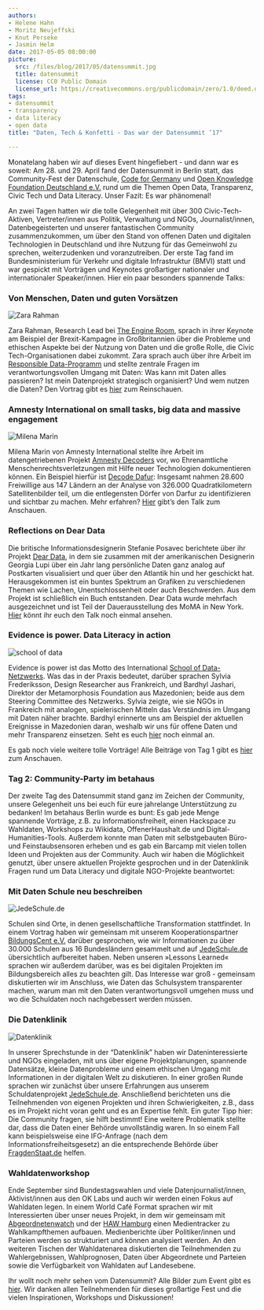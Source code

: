 ```yaml
---
authors: 
- Helene Hahn
- Moritz Neujeffski
- Knut Perseke
- Jasmin Helm
date: 2017-05-05 08:00:00
picture:
  src: /files/blog/2017/05/datensummit.jpg
  title: datensummit
  license: CC0 Public Domain
  license_url: https://creativecommons.org/publicdomain/zero/1.0/deed.de
tags:
- datensummit
- transparency
- data literacy
- open data
title: "Daten, Tech & Konfetti - Das war der Datensummit ‘17"

--- 
```


Monatelang haben wir auf dieses Event hingefiebert - und dann war es soweit: Am 28. und 29. April fand der Datensummit in Berlin statt, das Community-Fest der Datenschule, [Code for Germany](https://codefor.de) und [Open Knowledge Foundation Deutschland e.V.](https://okfn.de) rund um die Themen Open Data, Transparenz, Civic Tech und Data Literacy. Unser Fazit: Es war phänomenal! 

An zwei Tagen hatten wir die tolle Gelegenheit mit über 300 Civic-Tech-Aktiven, Vertreter/innen aus Politik, Verwaltung und NGOs, Journalist/innen, Datenbegeisterten und unserer fantastischen Community zusammenzukommen, um über den Stand von offenen Daten und digitalen Technologien in Deutschland und ihre Nutzung für das Gemeinwohl zu sprechen, weiterzudenken und voranzutreiben. Der erste Tag fand im Bundesministerium für Verkehr und digitale Infrastruktur (BMVI) statt und war gespickt mit Vorträgen und Keynotes großartiger nationaler und internationaler Speaker/innen. Hier ein paar besonders spannende Talks: 

### Von Menschen, Daten und guten Vorsätzen

![Zara Rahman](/files/blog/2017/05/zara-datensummit.jpg)

Zara Rahman, Research Lead bei [The Engine Room](http://theengineroom.com/), sprach in ihrer Keynote am Beispiel der Brexit-Kampagne in Großbritannien über die Probleme und ethischen Aspekte bei der Nutzung von Daten und die große Rolle, die Civic Tech-Organisationen dabei zukommt.  Zara sprach auch über ihre Arbeit im [Responsible Data-Programm](http://responsibledata.io) und stellte zentrale Fragen im verantwortungsvollen Umgang mit Daten: Was kann mit Daten alles passieren? Ist mein Datenprojekt strategisch organisiert? Und wem nutzen die Daten? Den Vortrag gibt es [hier](https://media.ccc.de/v/datensummit17-0060) zum Reinschauen.

### Amnesty International on small tasks, big data and massive engagement

![Milena Marin](/files/blog/2017/05/milena-datensummit.jpg)

Milena Marin von Amnesty International stellte ihre Arbeit im datengetriebenen Projekt [Amnesty Decoders](https://decoders.amnesty.org) vor, wo Ehrenamtliche Menschenrechtsverletzungen mit Hilfe neuer Technologien dokumentieren können. Ein Beispiel hierfür ist [Decode Dafur](https://decoders.amnesty.org/projects/decode-darfur): Insgesamt nahmen 28.600 Freiwillige aus 147 Ländern an der Analyse von 326.000 Quadratkilometern Satellitenbilder teil, um die entlegensten Dörfer von Darfur zu identifizieren und sichtbar zu machen. Mehr erfahren? [Hier](https://media.ccc.de/v/datensummit17-0120) gibt’s den Talk zum Anschauen.

### Reflections on Dear Data

Die britische Informationsdesignerin Stefanie Posavec berichtete über ihr Projekt [Dear Data](http://www.dear-data.com/), in dem sie zusammen mit der amerikanischen Designerin Georgia Lupi über ein Jahr lang persönliche Daten ganz analog auf Postkarten visualisiert und quer über den Atlantik hin und her geschickt hat. Herausgekommen ist ein buntes Spektrum an Grafiken zu verschiedenen Themen wie Lachen, Unentschlossenheit oder auch Beschwerden. Aus dem Projekt ist schließlich ein Buch entstanden. Dear Data wurde mehrfach ausgezeichnet und ist Teil der Dauerausstellung des MoMA in New York. [Hier](https://media.ccc.de/v/datensummit17-0140) könnt ihr euch den Talk noch einmal ansehen.

### Evidence is power. Data Literacy in action

![school of data](/files/blog/2017/05/schooldata.jpg)

Evidence is power ist das Motto des International [School of Data-Netzwerks](https://schoolofdata.org/). Was das in der Praxis bedeutet, darüber sprachen Sylvia Frederiksson, Design Researcher aus Frankreich, und Bardhyl Jashari, Direktor der Metamorphosis Foundation aus Mazedonien; beide aus dem Steering Committee des Netzwerks. Sylvia zeigte, wie sie NGOs in Frankreich mit analogen, spielerischen Mitteln das Verständnis im Umgang mit Daten näher brachte. Bardhyl erinnerte uns am Beispiel der aktuellen Ereignisse in Mazedonien daran, weshalb wir uns für offene Daten und mehr Transparenz einsetzen. Seht es euch [hier](https://media.ccc.de/v/datensummit17-0160) noch einmal an. 

Es gab noch viele weitere tolle Vorträge! Alle Beiträge von Tag 1 gibt es [hier](https://media.ccc.de/c/datensummit17) zum Anschauen.

### Tag 2: Community-Party im betahaus

Der zweite Tag des Datensummit stand ganz im Zeichen der Community, unsere Gelegenheit uns bei euch für eure jahrelange Unterstützung zu bedanken! Im betahaus Berlin wurde es bunt: Es gab jede Menge spannende Vorträge, z.B. zu Informationsfreiheit, einen Hackspace zu Wahldaten, Workshops zu Wikidata, OffenerHaushalt.de und Digital-Humanities-Tools. Außerdem konnte man Daten mit selbstgebauten Büro- und Feinstaubsensoren erheben und es gab ein Barcamp mit vielen tollen Ideen und Projekten aus der Community. Auch wir haben die Möglichkeit genutzt, über unsere aktuellen Projekte gesprochen und in der Datenklinik Fragen rund um Data Literacy und digitale NGO-Projekte beantwortet:

### Mit Daten Schule neu beschreiben

![JedeSchule.de](/files/blog/2017/05/jedeschule-datensummit.jpg)

Schulen sind Orte, in denen gesellschaftliche Transformation stattfindet. In einem Vortrag haben wir gemeinsam mit unserem Kooperationspartner [BildungsCent e.V.](https://bildungscent.de) darüber gesprochen, wie wir Informationen zu über 30.000 Schulen aus 16 Bundesländern gesammelt und auf [JedeSchule.de](https://jedeschule.de) übersichtlich aufbereitet haben. Neben unseren »Lessons Learned« sprachen wir außerdem darüber, was es bei digitalen Projekten im Bildungsbereich alles zu beachten gilt. Das Interesse war groß - gemeinsam diskutierten wir im Anschluss, wie Daten das Schulsystem transparenter machen, warum man mit den Daten verantwortungsvoll umgehen muss und wo die Schuldaten noch nachgebessert werden müssen.

### Die Datenklinik

![Datenklinik](/files/blog/2017/05/datenklinik-datensummit.jpg)

In unserer Sprechstunde in der “Datenklinik” haben wir Dateninteressierte und NGOs eingeladen, mit uns über eigene Projektplanungen, spannende Datensätze, kleine Datenprobleme und einem ethischen Umgang mit Informationen in der digitalen Welt zu diskutieren. In einer großen Runde sprachen wir zunächst über unsere Erfahrungen aus unserem Schuldatenprojekt [JedeSchule.de](https://jedeschule.de). Anschließend berichteten uns die Teilnehmenden von eigenen Projekten und ihren Schwierigkeiten, z.B., dass es im Projekt nicht voran geht und es an Expertise fehlt. Ein guter Tipp hier: Die Community fragen, sie hilft bestimmt! Eine weitere Problematik stellte dar, dass die Daten einer Behörde unvollständig waren. In so einem Fall kann beispielsweise eine IFG-Anfrage (nach dem Informationsfreiheitsgesetz) an die entsprechende Behörde über [FragdenStaat.de](https://fragdenstaat.de) helfen. 

### Wahldatenworkshop

Ende September sind Bundestagswahlen und viele Datenjournalist/innen, Aktivist/innen aus den OK Labs und auch wir werden einen Fokus auf Wahldaten legen. In einem World Café Format sprachen wir mit Interessierten über unser neues Projekt, in dem wir gemeinsam mit [Abgeordnetenwatch](http://www.abgeordnetenwatch.de/) und der [HAW Hamburg](https://www.haw-hamburg.de/startseite.html) einen Medientracker zu Wahlkampfthemen aufbauen. Medienberichte über Politiker/innen und Parteien werden so strukturiert und können analysiert werden. An den weiteren Tischen der Wahldatenarea diskutierten die Teilnehmenden zu Wahlergebnissen, Wahlprognosen, Daten über Abgeordnete und Parteien sowie die Verfügbarkeit von Wahldaten auf Landesebene.

Ihr wollt noch mehr sehen vom Datensummit? Alle Bilder zum Event gibt es [hier](https://www.flickr.com/photos/okfde/sets/72157680549129692 ). Wir danken allen Teilnehmenden für dieses großartige Fest und die vielen Inspirationen, Workshops und Diskussionen! 


